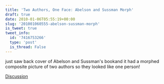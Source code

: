 ```yaml
---
title: 'Two Authors, One Face: Abelson and Sussman Morph'
draft: true
date: 2010-01-06T05:55:19+00:00
slug: '201001060555-abelson-sussman-morph'
is_tweet: true
tweet_info:
  id: '7416753266'
  type: 'post'
  is_thread: False
---
```




just saw back cover of Abelson and Sussman's bookand it had a morphed composite picture of two authors so they looked like one person!

[Discussion](https://x.com/sytelus/status/7416753266)
